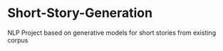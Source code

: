# Short-Story-Generation
NLP Project based on generative models for short stories from existing corpus 
